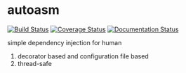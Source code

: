 # autoasm

[![Build Status](https://travis-ci.org/neoblackcap/autoasm.svg?branch=master)](https://travis-ci.org/neoblackcap/autoasm)
[![Coverage Status](https://coveralls.io/repos/github/neoblackcap/conveyor/badge.svg?branch=master)](https://coveralls.io/github/neoblackcap/autoasm?branch=master)
[![Documentation Status](https://readthedocs.org/projects/autoasm/badge/?version=latest)](https://autoasm.readthedocs.io/en/latest/?badge=latest)


simple dependency injection for human

1. decorator based and configuration file based
1. thread-safe

